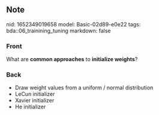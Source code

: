 ## Note
nid: 1652349019658
model: Basic-02d89-e0e22
tags: bda::06_trainining_tuning
markdown: false

### Front
What are <b>common approaches</b> to <b>initialize weights</b>?

### Back
<ul>
  <li>Draw weight values from a uniform / normal distribution
  <li>LeCun initializer
  <li>Xavier initializer
  <li>He initializer
</ul>
